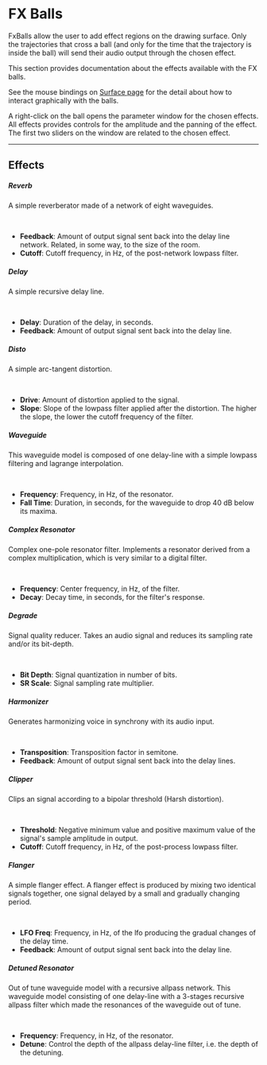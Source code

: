 FX Balls
========

FxBalls allow the user to add effect regions on the drawing surface. Only the
trajectories that cross a ball (and only for the time that the trajectory is
inside the ball) will send their audio output through the chosen effect.

This section provides documentation about the effects available with the 
FX balls.

See the mouse bindings on [Surface page](02_surface.md) for the detail about 
how to interact graphically with the balls.

A right-click on the ball opens the parameter window for the chosen effects.
All effects provides controls for the amplitude and the panning of the effect.
The first two sliders on the window are related to the chosen effect.
______________________________________________________________________________

Effects
-------

##### Reverb #####

A simple reverberator made of a network of eight waveguides.

<br>

- __Feedback__: Amount of output signal sent back into the delay line network.
Related, in some way, to the size of the room.
- __Cutoff__: Cutoff frequency, in Hz, of the post-network lowpass filter.

##### Delay #####

A simple recursive delay line.

<br>

- __Delay__: Duration of the delay, in seconds.
- __Feedback__: Amount of output signal sent back into the delay line.

##### Disto #####

A simple arc-tangent distortion.

<br>

- __Drive__: Amount of distortion applied to the signal.
- __Slope__: Slope of the lowpass filter applied after the distortion. The 
higher the slope, the lower the cutoff frequency of the filter.

##### Waveguide #####

This waveguide model is composed of one delay-line with a simple lowpass 
filtering and lagrange interpolation.

<br>

- __Frequency__: Frequency, in Hz, of the resonator.
- __Fall Time__: Duration, in seconds, for the waveguide to drop 40 dB below 
its maxima.

##### Complex Resonator #####

Complex one-pole resonator filter. Implements a resonator derived from a 
complex multiplication, which is very similar to a digital filter.

<br>

- __Frequency__: Center frequency, in Hz, of the filter.
- __Decay__: Decay time, in seconds, for the filter's response.

##### Degrade #####

Signal quality reducer. Takes an audio signal and reduces its sampling rate 
and/or its bit-depth.

<br>

- __Bit Depth__: Signal quantization in number of bits.
- __SR Scale__: Signal sampling rate multiplier.

##### Harmonizer #####

Generates harmonizing voice in synchrony with its audio input.

<br>

- __Transposition__: Transposition factor in semitone.
- __Feedback__: Amount of output signal sent back into the delay lines.

##### Clipper #####

Clips an signal according to a bipolar threshold (Harsh distortion).

<br>

- __Threshold__: Negative minimum value and positive maximum value of the 
signal's sample amplitude in output.
- __Cutoff__: Cutoff frequency, in Hz, of the post-process lowpass filter.

##### Flanger #####

A simple flanger effect. A flanger effect is produced by mixing two identical 
signals together, one signal delayed by a small and gradually changing period.

<br>

- __LFO Freq__: Frequency, in Hz, of the lfo producing the gradual changes of 
the delay time.
- __Feedback__: Amount of output signal sent back into the delay line.

##### Detuned Resonator #####

Out of tune waveguide model with a recursive allpass network. This waveguide 
model consisting of one delay-line with a 3-stages recursive allpass filter 
which made the resonances of the waveguide out of tune.

<br>

- __Frequency__: Frequency, in Hz, of the resonator.
- __Detune__: Control the depth of the allpass delay-line filter, i.e. the 
depth of the detuning.
